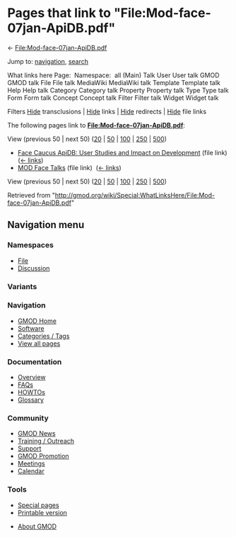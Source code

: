 <div id="mw-page-base" class="noprint">

</div>

<div id="mw-head-base" class="noprint">

</div>

<div id="content" class="mw-body" role="main">

<span id="top"></span>

<div id="mw-js-message" style="display:none;">

</div>



# <span dir="auto">Pages that link to "File:Mod-face-07jan-ApiDB.pdf"</span>

<div id="bodyContent">

<div id="contentSub">

←
[File:Mod-face-07jan-ApiDB.pdf](/wiki/File:Mod-face-07jan-ApiDB.pdf "File:Mod-face-07jan-ApiDB.pdf")

</div>

<div id="jump-to-nav" class="mw-jump">

Jump to: [navigation](#mw-navigation), [search](#p-search)

</div>

<div id="mw-content-text">

What links here Page:  Namespace:  all (Main) Talk User User talk GMOD
GMOD talk File File talk MediaWiki MediaWiki talk Template Template talk
Help Help talk Category Category talk Property Property talk Type Type
talk Form Form talk Concept Concept talk Filter Filter talk Widget
Widget talk

Filters
[Hide](/mediawiki/index.php?title=Special:WhatLinksHere/File:Mod-face-07jan-ApiDB.pdf&hidetrans=1 "Special:WhatLinksHere/File:Mod-face-07jan-ApiDB.pdf")
transclusions \|
[Hide](/mediawiki/index.php?title=Special:WhatLinksHere/File:Mod-face-07jan-ApiDB.pdf&hidelinks=1 "Special:WhatLinksHere/File:Mod-face-07jan-ApiDB.pdf")
links \|
[Hide](/mediawiki/index.php?title=Special:WhatLinksHere/File:Mod-face-07jan-ApiDB.pdf&hideredirs=1 "Special:WhatLinksHere/File:Mod-face-07jan-ApiDB.pdf")
redirects \|
[Hide](/mediawiki/index.php?title=Special:WhatLinksHere/File:Mod-face-07jan-ApiDB.pdf&hideimages=1 "Special:WhatLinksHere/File:Mod-face-07jan-ApiDB.pdf")
file links

The following pages link to
**[File:Mod-face-07jan-ApiDB.pdf](/wiki/File:Mod-face-07jan-ApiDB.pdf "File:Mod-face-07jan-ApiDB.pdf")**:

View (previous 50 \| next 50)
([20](/mediawiki/index.php?title=Special:WhatLinksHere/File:Mod-face-07jan-ApiDB.pdf&limit=20 "Special:WhatLinksHere/File:Mod-face-07jan-ApiDB.pdf")
\|
[50](/mediawiki/index.php?title=Special:WhatLinksHere/File:Mod-face-07jan-ApiDB.pdf&limit=50 "Special:WhatLinksHere/File:Mod-face-07jan-ApiDB.pdf")
\|
[100](/mediawiki/index.php?title=Special:WhatLinksHere/File:Mod-face-07jan-ApiDB.pdf&limit=100 "Special:WhatLinksHere/File:Mod-face-07jan-ApiDB.pdf")
\|
[250](/mediawiki/index.php?title=Special:WhatLinksHere/File:Mod-face-07jan-ApiDB.pdf&limit=250 "Special:WhatLinksHere/File:Mod-face-07jan-ApiDB.pdf")
\|
[500](/mediawiki/index.php?title=Special:WhatLinksHere/File:Mod-face-07jan-ApiDB.pdf&limit=500 "Special:WhatLinksHere/File:Mod-face-07jan-ApiDB.pdf"))

- [Face Caucus ApiDB: User Studies and Impact on
  Development](/wiki/Face_Caucus_ApiDB:_User_Studies_and_Impact_on_Development "Face Caucus ApiDB: User Studies and Impact on Development")
  (file link) ‎ <span class="mw-whatlinkshere-tools">([←
  links](/mediawiki/index.php?title=Special:WhatLinksHere&target=Face+Caucus+ApiDB%3A+User+Studies+and+Impact+on+Development "Special:WhatLinksHere"))</span>
- [MOD Face Talks](/wiki/MOD_Face_Talks "MOD Face Talks") (file link) ‎
  <span class="mw-whatlinkshere-tools">([←
  links](/mediawiki/index.php?title=Special:WhatLinksHere&target=MOD+Face+Talks "Special:WhatLinksHere"))</span>

View (previous 50 \| next 50)
([20](/mediawiki/index.php?title=Special:WhatLinksHere/File:Mod-face-07jan-ApiDB.pdf&limit=20 "Special:WhatLinksHere/File:Mod-face-07jan-ApiDB.pdf")
\|
[50](/mediawiki/index.php?title=Special:WhatLinksHere/File:Mod-face-07jan-ApiDB.pdf&limit=50 "Special:WhatLinksHere/File:Mod-face-07jan-ApiDB.pdf")
\|
[100](/mediawiki/index.php?title=Special:WhatLinksHere/File:Mod-face-07jan-ApiDB.pdf&limit=100 "Special:WhatLinksHere/File:Mod-face-07jan-ApiDB.pdf")
\|
[250](/mediawiki/index.php?title=Special:WhatLinksHere/File:Mod-face-07jan-ApiDB.pdf&limit=250 "Special:WhatLinksHere/File:Mod-face-07jan-ApiDB.pdf")
\|
[500](/mediawiki/index.php?title=Special:WhatLinksHere/File:Mod-face-07jan-ApiDB.pdf&limit=500 "Special:WhatLinksHere/File:Mod-face-07jan-ApiDB.pdf"))

</div>

<div class="printfooter">

Retrieved from
"<http://gmod.org/wiki/Special:WhatLinksHere/File:Mod-face-07jan-ApiDB.pdf>"

</div>

<div id="catlinks" class="catlinks catlinks-allhidden">

</div>

<div class="visualClear">

</div>

</div>

</div>

<div id="mw-navigation">

## Navigation menu

<div id="mw-head">



<div id="left-navigation">

<div id="p-namespaces" class="vectorTabs" role="navigation"
aria-labelledby="p-namespaces-label">

### Namespaces

- <span id="ca-nstab-image"><a href="/wiki/File:Mod-face-07jan-ApiDB.pdf" accesskey="c"
  title="View the file page [c]">File</a></span>
- <span id="ca-talk"><a
  href="/mediawiki/index.php?title=File_talk:Mod-face-07jan-ApiDB.pdf&amp;action=edit&amp;redlink=1"
  accesskey="t"
  title="Discussion about the content page [t]">Discussion</a></span>

</div>

<div id="p-variants" class="vectorMenu emptyPortlet" role="navigation"
aria-labelledby="p-variants-label">

### 

### Variants[](#)

<div class="menu">

</div>

</div>

</div>





</div>

</div>

</div>

<div id="mw-panel">

<div id="p-logo" role="banner">

<a href="/wiki/Main_Page"
style="background-image: url(http://gmod.org/images/GMOD-cogs.png);"
title="Visit the main page"></a>

</div>

<div id="p-Navigation" class="portal" role="navigation"
aria-labelledby="p-Navigation-label">

### Navigation

<div class="body">

- <span id="n-GMOD-Home">[GMOD Home](/wiki/Main_Page)</span>
- <span id="n-Software">[Software](/wiki/GMOD_Components)</span>
- <span id="n-Categories-.2F-Tags">[Categories /
  Tags](/wiki/Categories)</span>
- <span id="n-View-all-pages">[View all
  pages](/wiki/Special:AllPages)</span>

</div>

</div>

<div id="p-Documentation" class="portal" role="navigation"
aria-labelledby="p-Documentation-label">

### Documentation

<div class="body">

- <span id="n-Overview">[Overview](/wiki/Overview)</span>
- <span id="n-FAQs">[FAQs](/wiki/Category:FAQ)</span>
- <span id="n-HOWTOs">[HOWTOs](/wiki/Category:HOWTO)</span>
- <span id="n-Glossary">[Glossary](/wiki/Glossary)</span>

</div>

</div>

<div id="p-Community" class="portal" role="navigation"
aria-labelledby="p-Community-label">

### Community

<div class="body">

- <span id="n-GMOD-News">[GMOD News](/wiki/GMOD_News)</span>
- <span id="n-Training-.2F-Outreach">[Training /
  Outreach](/wiki/Training_and_Outreach)</span>
- <span id="n-Support">[Support](/wiki/Support)</span>
- <span id="n-GMOD-Promotion">[GMOD
  Promotion](/wiki/GMOD_Promotion)</span>
- <span id="n-Meetings">[Meetings](/wiki/Meetings)</span>
- <span id="n-Calendar">[Calendar](/wiki/Calendar)</span>

</div>

</div>

<div id="p-tb" class="portal" role="navigation"
aria-labelledby="p-tb-label">

### Tools

<div class="body">

- <span id="t-specialpages"><a href="/wiki/Special:SpecialPages" accesskey="q"
  title="A list of all special pages [q]">Special pages</a></span>
- <span id="t-print"><a
  href="/mediawiki/index.php?title=Special:WhatLinksHere/File:Mod-face-07jan-ApiDB.pdf&amp;printable=yes"
  rel="alternate" accesskey="p"
  title="Printable version of this page [p]">Printable version</a></span>

</div>

</div>

</div>

</div>

<div id="footer" role="contentinfo">

- <span id="footer-places-about">[About
  GMOD](/wiki/GMOD:About "GMOD:About")</span>

<!-- -->






</div>
